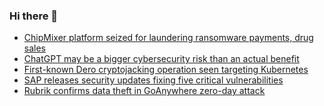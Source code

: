 ### Hi there 👋

<!--START_SECTION:feed-->
* [ChipMixer platform seized for laundering ransomware payments, drug sales](https://www.bleepingcomputer.com/news/security/chipmixer-platform-seized-for-laundering-ransomware-payments-drug-sales/)
* [ChatGPT may be a bigger cybersecurity risk than an actual benefit](https://www.bleepingcomputer.com/news/security/chatgpt-may-be-a-bigger-cybersecurity-risk-than-an-actual-benefit/)
* [First-known Dero cryptojacking operation seen targeting Kubernetes](https://www.bleepingcomputer.com/news/security/first-known-dero-cryptojacking-operation-seen-targeting-kubernetes/)
* [SAP releases security updates fixing five critical vulnerabilities](https://www.bleepingcomputer.com/news/security/sap-releases-security-updates-fixing-five-critical-vulnerabilities/)
* [Rubrik confirms data theft in GoAnywhere zero-day attack](https://www.bleepingcomputer.com/news/security/rubrik-confirms-data-theft-in-goanywhere-zero-day-attack/)
<!--END_SECTION:feed-->

<!--
**frankenk/frankenk** is a ✨ _special_ ✨ repository because its `README.md` (this file) appears on your GitHub profile.

Here are some ideas to get you started:

- 🔭 I’m currently working on ...
- 🌱 I’m currently learning ...
- 👯 I’m looking to collaborate on ...
- 🤔 I’m looking for help with ...
- 💬 Ask me about ...
- 📫 How to reach me: ...
- 😄 Pronouns: ...
- ⚡ Fun fact: ...
-->



